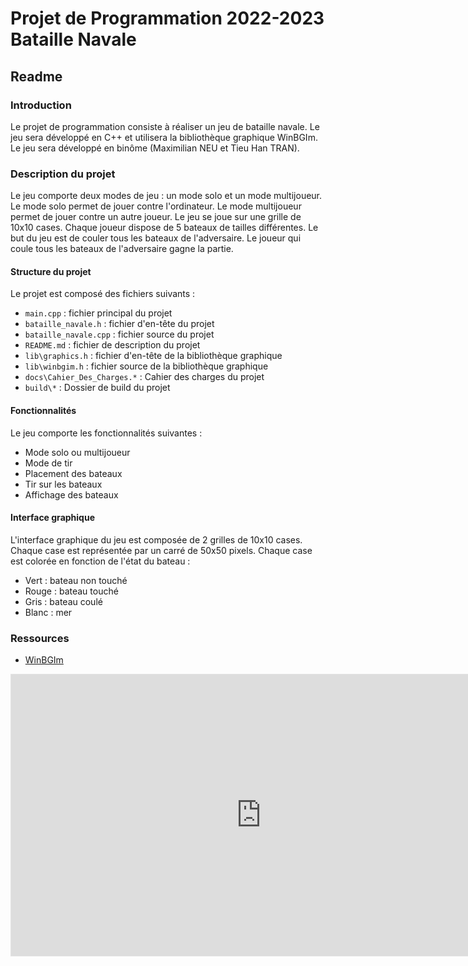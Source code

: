 
# Projet de Programmation 2022-2023 Bataille Navale

## Readme

### Introduction

Le projet de programmation consiste à réaliser un jeu de bataille navale. Le jeu sera développé en C++ et utilisera la bibliothèque graphique WinBGIm. Le jeu sera développé en binôme (Maximilian NEU et Tieu Han TRAN).

### Description du projet

Le jeu comporte deux modes de jeu : un mode solo et un mode multijoueur. Le mode solo permet de jouer contre l'ordinateur. Le mode multijoueur permet de jouer contre un autre joueur. Le jeu se joue sur une grille de 10x10 cases. Chaque joueur dispose de 5 bateaux de tailles différentes. Le but du jeu est de couler tous les bateaux de l'adversaire. Le joueur qui coule tous les bateaux de l'adversaire gagne la partie.

#### Structure du projet

Le projet est composé des fichiers suivants :

* `main.cpp` : fichier principal du projet
* `bataille_navale.h` : fichier d'en-tête du projet
* `bataille_navale.cpp` : fichier source du projet
* `README.md` : fichier de description du projet
* `lib\graphics.h` : fichier d'en-tête de la bibliothèque graphique
* `lib\winbgim.h` : fichier source de la bibliothèque graphique
* `docs\Cahier_Des_Charges.*` : Cahier des charges du projet
* `build\*` : Dossier de build du projet

#### Fonctionnalités

Le jeu comporte les fonctionnalités suivantes :

* Mode solo ou multijoueur
* Mode de tir
* Placement des bateaux
* Tir sur les bateaux
* Affichage des bateaux

#### Interface graphique

L'interface graphique du jeu est composée de 2 grilles de 10x10 cases. Chaque case est représentée par un carré de 50x50 pixels. Chaque case est colorée en fonction de l'état du bateau :

* Vert : bateau non touché
* Rouge : bateau touché
* Gris : bateau coulé
* Blanc : mer

### Ressources

* [WinBGIm](http://winbgim.codecutter.org/)

<iframe style="border: 1px solid rgba(0, 0, 0, 0.1);" width="800" height="450" src="https://www.figma.com/embed?embed_host=share&url=https%3A%2F%2Fwww.figma.com%2Ffile%2FGyvtc3Flf72Qq77n7Rdadw%2FBataille-navale-maquettage%3Fnode-id%3D0%253A1%26t%3DfUmKLyKtygmzKNGy-1" allowfullscreen></iframe>
